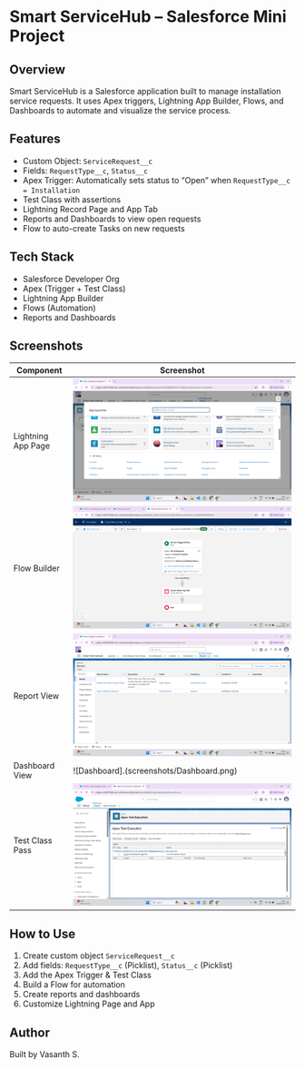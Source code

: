 # Smart ServiceHub – Salesforce Mini Project

## Overview
Smart ServiceHub is a Salesforce application built to manage installation service requests. It uses Apex triggers, Lightning App Builder, Flows, and Dashboards to automate and visualize the service process.


## Features

-  Custom Object: `ServiceRequest__c`
-  Fields: `RequestType__c`, `Status__c`
-  Apex Trigger: Automatically sets status to “Open” when `RequestType__c = Installation`
-  Test Class with assertions
-  Lightning Record Page and App Tab
-  Reports and Dashboards to view open requests
-  Flow to auto-create Tasks on new requests


## Tech Stack

- Salesforce Developer Org
- Apex (Trigger + Test Class)
- Lightning App Builder
- Flows (Automation)
- Reports and Dashboards


## Screenshots

| Component | Screenshot |
|----------|------------|
| Lightning App Page | ![App](screenshots/lightning_app_smartServiceHub.png) |
| Flow Builder | ![Flow](screenshots/Flow_Builder.png) |
| Report View | ![Report](screenshots/Report.png) |
| Dashboard View | ![Dashboard].(screenshots/Dashboard.png) |
| Test Class Pass | ![Test](screenshots/Test_Cases_Passed.png) |


## How to Use

1. Create custom object `ServiceRequest__c`
2. Add fields: `RequestType__c` (Picklist), `Status__c` (Picklist)
3. Add the Apex Trigger & Test Class
4. Build a Flow for automation
5. Create reports and dashboards
6. Customize Lightning Page and App

## Author
Built by Vasanth S.  
